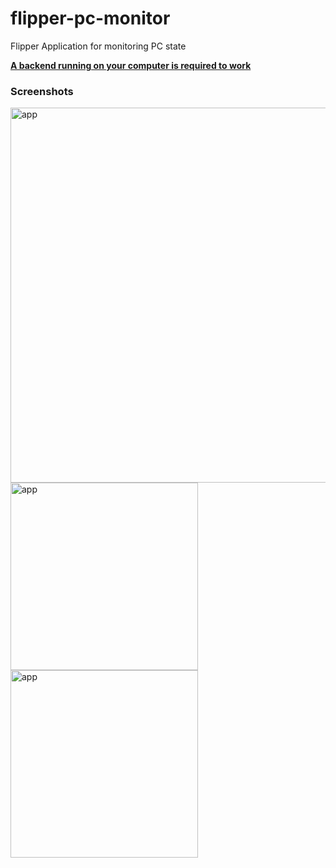 # flipper-pc-monitor
Flipper Application for monitoring PC state

**[A backend running on your computer is required to work](https://github.com/TheSainEyereg/flipper-pc-monitor-backend)**

### Screenshots

<img src="https://github.com/TheSainEyereg/flipper-pc-monitor/assets/37226226/1bb3692c-dafb-4a19-955a-82c3b7f3f1bf" alt="app" width="600px"/>
<br>
<img src="https://github.com/TheSainEyereg/flipper-pc-monitor/assets/37226226/00b2178a-855c-4353-801d-0ee35d963371" alt="app" width="300px"/>
<img src="https://github.com/TheSainEyereg/flipper-pc-monitor/assets/37226226/5376dd10-a564-44ff-9df1-1ca838579527" alt="app" width="300px"/>
